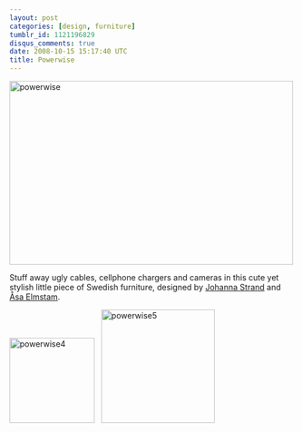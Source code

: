 ```yaml
---
layout: post
categories: [design, furniture]
tumblr_id: 1121196829
disqus_comments: true
date: 2008-10-15 15:17:40 UTC
title: Powerwise
---
```


<a href="http://www.lifeiscarbon.com/weblog/2008/10/smart-swedish-d.html"><img src="/attachments/2008/10/powerwise.jpg" alt="powerwise" title="" width="500" height="324" class="alignnone size-full wp-image-842" /></a>

Stuff away ugly cables, cellphone chargers and cameras in this cute yet stylish little piece of Swedish furniture, designed by <a href="http://www.johannastrand.se/">Johanna Strand</a> and <a href="http://www.asaelmstam.se/">Åsa Elmstam</a>.
<!-- more -->
<a href="/attachments/2008/10/powerwise4.jpg"><img src="/attachments/2008/10/powerwise4-150x150.jpg" alt="powerwise4" title="" width="150" height="150" class="alignnone size-thumbnail wp-image-845" /></a> &nbsp; <a href="/attachments/2008/10/powerwise5.jpg"><img src="/attachments/2008/10/powerwise5-small.jpg" alt="powerwise5" title="" height="200" class="alignnone size-thumbnail wp-image-846" /></a>
